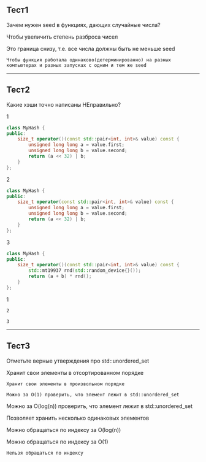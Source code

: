 ## Тест1

Зачем нужен seed в функциях, дающих случайные числа?

Чтобы увеличить степень разброса чисел

Это граница снизу, т.е. все числа должны быть не меньше seed

`Чтобы функция работала одинаково(детерминированно) на разных компьютерах и разных запусках с одним и тем же seed `


------


## Тест2

Какие хэши точно написаны НЕправильно?

1

```c++
class MyHash {
public:
    size_t operator()(const std::pair<int, int>& value) const {
        unsigned long long a = value.first;
        unsigned long long b = value.second;
        return (a << 32) | b;
    }
};
```

2

```c++
class MyHash {
public:
    size_t operator(const std::pair<int, int>& value) const {
        unsigned long long a = value.first;
        unsigned long long b = value.second;
        return (a << 32) | b;
    }
};
```

3

```c++
class MyHash {
public:
    size_t operator()(const std::pair<int, int>& value) const {
        std::mt19937 rnd(std::random_device{}());
        return (a + b) * rnd();
    }
};
```

1

`2`

`3`



------



## Тест3

Отметьте верные утверждения про std::unordered_set

Хранит свои элементы в отсортированном порядке

`Хранит свои элементы в произвольном порядке`

`Можно за O(1) проверить, что элемент лежит в std::unordered_set`

Можно за O(log(n)) проверить, что элемент лежит в std::unordered_set

Позволяет хранить несколько одинаковых элементов

Можно обращаться по индексу за O(log(n))

Можно обращаться по индексу за O(1)

`Нельзя обращаться по индексу`






